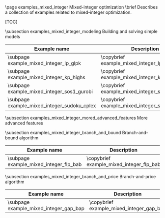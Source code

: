 \page examples_mixed_integer Mixed-integer optimization
\brief Describes a collection of examples related to mixed-integer optimization.

[TOC]

\subsection examples_mixed_integer_modeling Building and solving simple models 

| Example name                                 | Description                                   | 
|----------------------------------------------|-----------------------------------------------|
| \subpage example_mixed_integer_lp_glpk       | \copybrief example_mixed_integer_lp_glpk      |
| \subpage example_mixed_integer_kp_highs      | \copybrief example_mixed_integer_kp_highs     |
| \subpage example_mixed_integer_sos1_gurobi   | \copybrief example_mixed_integer_sos1_gurobi  |
| \subpage example_mixed_integer_sudoku_cplex  | \copybrief example_mixed_integer_sudoku_cplex |

\subsection examples_mixed_integer_mored_advanced_features More advanced features

\subsection examples_mixed_integer_branch_and_bound Branch-and-bound algorithm

| Example name                               | Description                               |
|--------------------------------------------|-------------------------------------------|
| \subpage example_mixed_integer_flp_bab     | \copybrief example_mixed_integer_flp_bab  |

\subsection examples_mixed_integer_branch_and_price Branch-and-price algorithm

| Example name                               | Description                               |
|--------------------------------------------|-------------------------------------------|
| \subpage example_mixed_integer_gap_bap     | \copybrief example_mixed_integer_gap_bap  |
